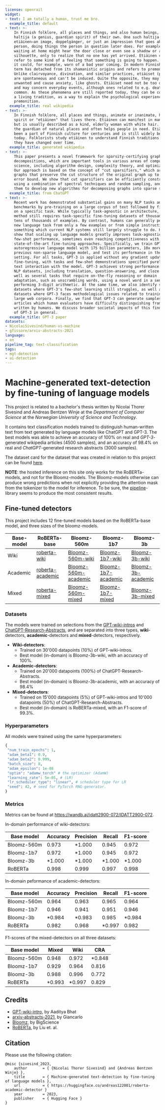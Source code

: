```yaml
---
license: openrail
widget:
- text: I am totally a human, trust me bro.
  example_title: default
- text: >-
    In Finnish folklore, all places and things, and also human beings, have a
    haltija (a genius, guardian spirit) of their own. One such haltija is called
    etiäinen—an image, doppelgänger, or just an impression that goes ahead of a
    person, doing things the person in question later does. For example, people
    waiting at home might hear the door close or even see a shadow or a
    silhouette, only to realize that no one has yet arrived. Etiäinen can also
    refer to some kind of a feeling that something is going to happen. Sometimes
    it could, for example, warn of a bad year coming. In modern Finnish, the
    term has detached from its shamanistic origins and refers to premonition.
    Unlike clairvoyance, divination, and similar practices, etiäiset (plural)
    are spontaneous and can't be induced. Quite the opposite, they may be
    unwanted and cause anxiety, like ghosts. Etiäiset need not be too dramatic
    and may concern everyday events, although ones related to e.g. deaths are
    common. As these phenomena are still reported today, they can be considered
    a living tradition, as a way to explain the psychological experience of
    premonition.
  example_title: real wikipedia
- text: >-
    In Finnish folklore, all places and things, animate or inanimate, have a
    spirit or "etiäinen" that lives there. Etiäinen can manifest in many forms,
    but is usually described as a kind, elderly woman with white hair. She is
    the guardian of natural places and often helps people in need. Etiäinen has
    been a part of Finnish culture for centuries and is still widely believed in
    today. Folklorists study etiäinen to understand Finnish traditions and how
    they have changed over time.
  example_title: generated wikipedia
- text: >-
    This paper presents a novel framework for sparsity-certifying graph
    decompositions, which are important tools in various areas of computer
    science, including algorithm design, complexity theory, and optimization.
    Our approach is based on the concept of "cut sparsifiers," which are sparse
    graphs that preserve the cut structure of the original graph up to a certain
    error bound. We show that cut sparsifiers can be efficiently constructed
    using a combination of spectral techniques and random sampling, and we use
    them to develop new algorithms for decomposing graphs into sparse subgraphs.
  example_title: from ChatGPT
- text: >-
    Recent work has demonstrated substantial gains on many NLP tasks and
    benchmarks by pre-training on a large corpus of text followed by fine-tuning
    on a specific task. While typically task-agnostic in architecture, this
    method still requires task-specific fine-tuning datasets of thousands or
    tens of thousands of examples. By contrast, humans can generally perform a
    new language task from only a few examples or from simple instructions -
    something which current NLP systems still largely struggle to do. Here we
    show that scaling up language models greatly improves task-agnostic,
    few-shot performance, sometimes even reaching competitiveness with prior
    state-of-the-art fine-tuning approaches. Specifically, we train GPT-3, an
    autoregressive language model with 175 billion parameters, 10x more than any
    previous non-sparse language model, and test its performance in the few-shot
    setting. For all tasks, GPT-3 is applied without any gradient updates or
    fine-tuning, with tasks and few-shot demonstrations specified purely via
    text interaction with the model. GPT-3 achieves strong performance on many
    NLP datasets, including translation, question-answering, and cloze tasks, as
    well as several tasks that require on-the-fly reasoning or domain
    adaptation, such as unscrambling words, using a novel word in a sentence, or
    performing 3-digit arithmetic. At the same time, we also identify some
    datasets where GPT-3's few-shot learning still struggles, as well as some
    datasets where GPT-3 faces methodological issues related to training on
    large web corpora. Finally, we find that GPT-3 can generate samples of news
    articles which human evaluators have difficulty distinguishing from articles
    written by humans. We discuss broader societal impacts of this finding and
    of GPT-3 in general.
  example_title: GPT-3 paper
datasets:
- NicolaiSivesind/human-vs-machine
- gfissore/arxiv-abstracts-2021
language:
- en
pipeline_tag: text-classification
tags:
- mgt-detection
- ai-detection
---
```


Machine-generated text-detection by fine-tuning of language models
===

This project is related to a bachelor's thesis written by Nicolai Thorer Sivesind and Andreas Bentzen Winje at the *Department of Computer Science* at the *Norwegian University of Science and Technology*.

It contains text classification models trained to distinguish human-written text from text generated by language models like ChatGPT and GPT-3. The best models was able to achieve an accuracy of 100% on real and *GPT-3*-generated wikipedia articles (4500 samples), and an accuracy of 98.4% on real and *ChatGPT*-generated research abstracts (3000 samples).

The dataset card for the dataset that was created in relation to this project can be found [here](https://huggingface.co/datasets/NicolaiSivesind/human-vs-machine).

**NOTE**: the hosted inference on this site only works for the RoBERTa-models, and not for the Bloomz-models. The Bloomz-models otherwise can produce wrong predictions when not explicitly providing the attention mask from the tokenizer to the model for inference. To be sure, the [pipeline](https://huggingface.co/docs/transformers/main_classes/pipelines)-library seems to produce the most consistent results.


## Fine-tuned detectors

This project includes 12 fine-tuned models based on the RoBERTa-base model, and three sizes of the bloomz-models. 

| Base-model | RoBERTa-base                                                                   | Bloomz-560m                                                                                | Bloomz-1b7                                                                               | Bloomz-3b                                                                              |
|------------|--------------------------------------------------------------------------------|--------------------------------------------------------------------------------------------|------------------------------------------------------------------------------------------|----------------------------------------------------------------------------------------|
| Wiki       | [roberta-wiki](https://huggingface.co/andreas122001/roberta-academic-detector) | [Bloomz-560m-wiki](https://huggingface.co/andreas122001/bloomz-560m-wiki-detector)         | [Bloomz-1b7-wiki](https://huggingface.co/andreas122001/bloomz-1b7-wiki-detector)         | [Bloomz-3b-wiki](https://huggingface.co/andreas122001/bloomz-3b-wiki-detector)         |
| Academic   | [roberta-academic](https://huggingface.co/andreas122001/roberta-wiki-detector) | [Bloomz-560m-academic](https://huggingface.co/andreas122001/bloomz-560m-academic-detector) | [Bloomz-1b7-academic](https://huggingface.co/andreas122001/bloomz-1b7-academic-detector) | [Bloomz-3b-academic](https://huggingface.co/andreas122001/bloomz-3b-academic-detector) |
| Mixed      | [roberta-mixed](https://huggingface.co/andreas122001/roberta-mixed-detector)   | [Bloomz-560m-mixed](https://huggingface.co/andreas122001/bloomz-560m-mixed-detector)       | [Bloomz-1b7-mixed](https://huggingface.co/andreas122001/bloomz-1b7-mixed-detector)       | [Bloomz-3b-mixed](https://huggingface.co/andreas122001/bloomz-3b-mixed-detector)       |


### Datasets

The models were trained on selections from the [GPT-wiki-intros]() and [ChatGPT-Research-Abstracts](), and are separated into three types, **wiki**-detectors, **academic**-detectors and **mixed**-detectors, respectively.

- **Wiki-detectors**:
  - Trained on 30'000 datapoints (10%) of GPT-wiki-intros.
  - Best model (in-domain) is Bloomz-3b-wiki, with an accuracy of 100%.
- **Academic-detectors**:
  - Trained on 20'000 datapoints (100%) of ChatGPT-Research-Abstracts.
  - Best model (in-domain) is Bloomz-3b-academic, with an accuracy of 98.4%
- **Mixed-detectors**:
  - Trained on 15'000 datapoints (5%) of GPT-wiki-intros and 10'000 datapoints (50%) of ChatGPT-Research-Abstracts.
  - Best model (in-domain) is RoBERTa-mixed, with an F1-score of 99.3%.


### Hyperparameters

All models were trained using the same hyperparameters:

```python
{
 "num_train_epochs": 1,
 "adam_beta1": 0.9,
 "adam_beta2": 0.999,
 "batch_size": 8,
 "adam_epsilon": 1e-08
 "optim": "adamw_torch" # the optimizer (AdamW)
 "learning_rate": 5e-05, # (LR)
 "lr_scheduler_type": "linear", # scheduler type for LR
 "seed": 42, # seed for PyTorch RNG-generator.
}
```

### Metrics

Metrics can be found at https://wandb.ai/idatt2900-072/IDATT2900-072.


In-domain performance of wiki-detectors:

| Base model  | Accuracy | Precision | Recall | F1-score |
|-------------|----------|-----------|--------|----------|
| Bloomz-560m | 0.973    | *1.000    | 0.945  | 0.972    |
| Bloomz-1b7  | 0.972    | *1.000    | 0.945  | 0.972    |
| Bloomz-3b   | *1.000   | *1.000    | *1.000 | *1.000   |
| RoBERTa     | 0.998    | 0.999     | 0.997  | 0.998    |


In-domain peformance of academic-detectors:

| Base model  | Accuracy | Precision | Recall | F1-score |
|-------------|----------|-----------|--------|----------|
| Bloomz-560m | 0.964    | 0.963     | 0.965  | 0.964    |
| Bloomz-1b7  | 0.946    | 0.941     | 0.951  | 0.946    |
| Bloomz-3b   | *0.984   | *0.983    | 0.985  | *0.984   |
| RoBERTa     | 0.982    | 0.968     | *0.997 | 0.982    |


F1-scores of the mixed-detectors on all three datasets:

| Base model  | Mixed  | Wiki   | CRA    |
|-------------|--------|--------|--------|
| Bloomz-560m | 0.948  | 0.972  | *0.848 |
| Bloomz-1b7  | 0.929  | 0.964  | 0.816  |
| Bloomz-3b   | 0.988  | 0.996  | 0.772  |
| RoBERTa     | *0.993 | *0.997 | 0.829  |


## Credits

- [GPT-wiki-intro](https://huggingface.co/datasets/aadityaubhat/GPT-wiki-intro), by Aaditya Bhat
- [arxiv-abstracts-2021](https://huggingface.co/datasets/gfissore/arxiv-abstracts-2021), by Giancarlo
- [Bloomz](bigscience/bloomz), by BigScience
- [RoBERTa](https://huggingface.co/roberta-base), by Liu et. al.


## Citation

Please use the following citation:

```
@misc {sivesind_2023,
    author       = { {Nicolai Thorer Sivesind} and {Andreas Bentzen Winje} },
    title        = { Machine-generated text-detection by fine-tuning of language models },
    url          = { https://huggingface.co/andreas122001/roberta-academic-detector }
    year         = 2023,
    publisher    = { Hugging Face }
}
```